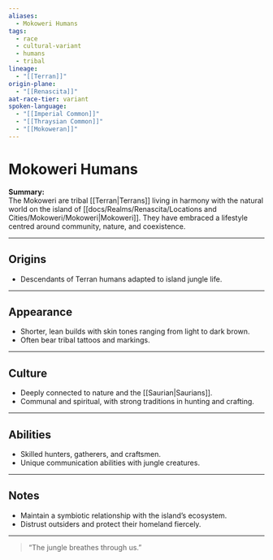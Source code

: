 ```yaml
---
aliases:
  - Mokoweri Humans
tags:
  - race
  - cultural-variant
  - humans
  - tribal
lineage:
  - "[[Terran]]"
origin-plane:
  - "[[Renascita]]"
aat-race-tier: variant
spoken-language:
  - "[[Imperial Common]]"
  - "[[Thraysian Common]]"
  - "[[Mokoweran]]"
---
```


# Mokoweri Humans

**Summary:**  
The Mokoweri are tribal [[Terran|Terrans]] living in harmony with the natural world on the island of [[docs/Realms/Renascita/Locations and Cities/Mokoweri/Mokoweri|Mokoweri]]. They have embraced a lifestyle centred around community, nature, and coexistence.

---

## Origins

- Descendants of Terran humans adapted to island jungle life.

---

## Appearance

- Shorter, lean builds with skin tones ranging from light to dark brown.  
- Often bear tribal tattoos and markings.

---

## Culture

- Deeply connected to nature and the [[Saurian|Saurians]].  
- Communal and spiritual, with strong traditions in hunting and crafting.

---

## Abilities

- Skilled hunters, gatherers, and craftsmen.  
- Unique communication abilities with jungle creatures.

---

## Notes

- Maintain a symbiotic relationship with the island’s ecosystem.  
- Distrust outsiders and protect their homeland fiercely.

---

> “The jungle breathes through us.”
